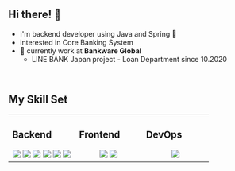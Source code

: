 ## Hi there! 👋
- I'm backend developer using Java and Spring 🌱
- interested in Core Banking System
- 🚀 currently work at **Bankware Global** 
  - LINE BANK Japan project - Loan Department since 10.2020
  

<br/>  


## My Skill Set  
<table><tr><td valign="top" width="33%">



### Backend  
<div align="center">  
  <img src="https://img.shields.io/badge/-Spring-brightgreen?style=flat-square&logo=Spring&logoColor=white"/>
  <img src="https://img.shields.io/badge/-Java-yellow?style=flat-square&logo=Java&logoColor=white"/>
  <img src="https://img.shields.io/badge/-MySQL-green?style=flat-square&logo=MySQL&logoColor=white"/>
  <img src="https://img.shields.io/badge/-Oracle-red?style=flat-square&logo=Oracle&logoColor=white"/>
  <img src="https://img.shields.io/badge/-Linux-yellow?style=flat-square&logo=Linux&logoColor=white"/>
  <img src="https://img.shields.io/badge/-Node.JS-lightgrey?style=flat-square&logo=Node.js&logoColor=white"/>
</div>

</td><td valign="top" width="33%">



### Frontend  
<div align="center">  
  <img src="https://img.shields.io/badge/-React-blue?style=flat-square&logo=React&logoColor=white"/>
  <img src="https://img.shields.io/badge/-JavaScript-blueviolet?style=flat-square&logo=JavaScript&logoColor=white"/>
</div>

</td><td valign="top" width="33%">



### DevOps  
<div align="center">  
  <img src="https://img.shields.io/badge/-Git-pink?style=flat-square&logo=git&logoColor=white"/>
</div>

</td></tr></table>  

 
